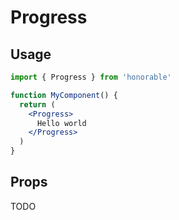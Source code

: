 # Progress

## Usage

```jsx
import { Progress } from 'honorable'

function MyComponent() {
  return (
    <Progress>
      Hello world
    </Progress>
  )
}
```

## Props

TODO
